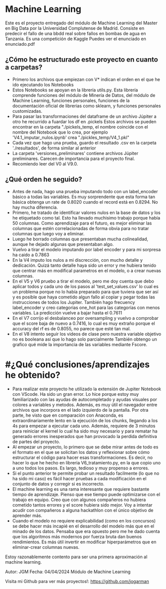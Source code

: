 # Machine Learning

Este es el proyecto entregado del módulo de Machine Learning del Master en Big Data por la Universidad Complutense de Madrid. 
Consiste en predecir el fallo de una bbdd real sobre fallos en bombas de agua en Tanzania. Es una competición de Kaggle
Puedes ver el enunciado en enunciado.pdf

## ¿Cómo he estructurado este proyecto en cuanto a carpetas?

- Primero los archivos que empiezan con V* indican el orden en el que he ido ejecutando los Notebooks
- Estos Notebooks se apoyan en la librería utils.py. Esta librería comprende funciones del módulo de Minería de Datos,
    del módulo de Machine Learning, funciones personales, funciones de la documentación oficial de librerias como sklearn,
    y funciones personales customizadas. 
- Para pasar las transformaciones del dataframe de un archivo Júpiter a otro he recurrido a fuardar los df en .pickels
    Estos archivos se pueden encontrar en la carpeta "./pickels_temp, el nombre coincide con el nombre del Notebook
    que lo crea, por ejemplo 'V4.1_imputar_nulos.ipynb' crea "./pickles_temp/V4_1.pkl" 
- Cada vez que hago una prueba, guardo el resultado .csv en la carpeta './resultados', de forma similar al anterior
- La carpeta 'versiones_preliminares' contiene archivos Júpiter preliminares. Carecen de importancia para el proyecto final.
- Recomiendo leer del V0 al V9.0. 

## ¿Qué orden he seguido?

- Antes de nada, hago una prueba imputando todo con un label_encoder básico a todas las variables. Es muy sorprendente que 
    esta forma tan básica obtenga un rate de 0.8020 cuando el record está en 0.8294. No hay mucha diferencia.
- Primero, he tratado de identificar valores nulos en la base de datos y los he etiquetado como tal. Esto ha llevado
    muchisimo trabajo porque había 50 columnas. Como aprendizaje para el futuro, es mejor eliminar las columnas
    que estén correlacionadas de forma obvia para no tratar columnas que luego voy a eliminar. 
- Luego he borrado columnas que presentaban mucha colinealidad, aunque he dejado algunas que presentaban algo. 
- Vuelvo a tirar el modelo imputando por label encoder y para mi sorpresa ha caido a 0.7863
- En la V4 imputo los nulos a mi discrección, con mucho detalle y dedicación. Quizá tanto detalle haya sido un error
    y me hubiera tenido que centrar más en modifical parametros en el modelo, o a crear nuevas columnas. 
- En el V5 y V6 pruebo a tirar el modelo, pero me doy cuenta que debo aplicar todos y cada uno de los pasos al 'test_set_values.csv'
    lo cual es un problema porque no lo había preparado para que tuviera que ser así y es posible que haya cometido algun fallo al
    copiar y pegar todas las instrucciones de todos los Jupiter. También hago frecuency label_encoder y creo categorias one_hot 
    para las categorías con menos variables. La predicción vuelve a bajar hasta el 0.7611
- En el V7 corrijo el desbalanceo por oversampling y vuelvo a comprobar que el score baja de nuevo a 0.7416, lo cual es muy extraño
    porque el accuracy del rf es de 0.8055, no parece que esté tan mal.
- En el V8 intento seguir los videos de clase pero nuestra variable objetivo no es booleana así que lo hago solo parcialmente
    También obtengo un grafico qué mide la importancia de las variables mediante Fscore. 

# #¿Qué conclusiones/aprendizajes he obtenido?

- Para realizar este proyecto he utilizado la extensión de Jupiter Notebook con VScode. Ha sido un gran error. Lo hice porque
    estoy muy familiarizado con las ayudas de autocompletado y ayudas visuales por colores a variables y metodos. Además,
    es muy útil el navegador entre archivos que incorpora en el lado izquierdo de la pantalla. 
    Por otra parte, he visto que en comparación con Anaconda, es extraordinariamente lento en la ejecución de los chunks,
    llegando a los 4s para empezar a ejecutar cada uno. Además, requiere de 3 minutos para reiniciar el kernel lo cual ha
    sido muy necesario y para rematar ha generado errores inesperados que han provocado la perdida definitiva de partes del
    proyecto. 
- Al empezar un proyecto, lo primero que se debe mirar antes de todo es el formato en el que se solicitan los datos 
    y reflexionar sobre cómo estructurar el código para hacer esas transformaciones. Es decir, no hacer lo que he hecho en libreria
    V6_tratamiento.py, en la que copio uno a uno todos los pasos. Es largo, tedioso y muy propenso a errores. 
- Si el punto anterior te permite probar un resultado facilmente (lo que no ha sido mi caso) es fácil hacer pruebas a cada
    modificación en el conjunto de datos y corregir si es incorrecto. 
- El machine learning es una rama interesante que requiere bastante tiempo de aprendizaje. Pienso que ese tiempo puede 
    optimizarse con el trabajo en equipo. Creo que con algunos compañeros no hubiera cometido tantos errores y el score hubiera
    sido mejor. Voy a intentar acudir con compañeros a alguna hackathlon con el único objetivo de aprender más.
- Cuando el modelo no requiere explicabilidad (como en los concursos) se debe hacer más incapié en el desarrollo del modelo
    más que en el minado de los datos. Pensaba que era opuesto pero me he dado cuenta que los algoritmos más modernos por fuerza 
    bruta dan buenos rendimientos. Es más útil invertir en modificar hiperparámetros que en eliminar-crear columnas nuevas.

Estoy razonablemente contento para ser una primera aproximación al machine learning.


Autor: JGM
Fecha: 04/04/2024
Módulo de Machine Learning 

Visita mi Github para ver más proyectos!:
https://github.com/jogarman
